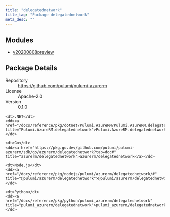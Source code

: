 ```yaml
---
title: "delegatednetwork"
title_tag: "Package delegatednetwork"
meta_desc: ""
---
```


<!-- WARNING: this file was generated by Pulumi Docs Generator. -->
<!-- Do not edit by hand unless you're certain you know what you are doing! -->



<h2 id="modules">Modules</h2>
<ul class="api">
    <li><a href="v20200808preview/" title="v20200808preview"><span class="symbol module"></span>v20200808preview</a></li>
</ul>

<h2 id="package-details">Package Details</h2>
<dl class="package-details">
	<dt>Repository</dt>
	<dd><a href="https://github.com/pulumi/pulumi-azurerm">https://github.com/pulumi/pulumi-azurerm</a></dd>
	<dt>License</dt>
	<dd>Apache-2.0</dd>
	<dt>Version</dt>
	<dd>0.1.0</dd>
</dl>



<dl class="tabular">

    <dt>.NET</dt>
    <dd><a href="/docs/reference/pkg/dotnet/Pulumi.AzureRM/Pulumi.AzureRM.delegatednetwork.html" title="Pulumi.AzureRM.delegatednetwork">Pulumi.AzureRM.delegatednetwork</a></dd>

    <dt>Go</dt>
    <dd><a href="https://pkg.go.dev/github.com/pulumi/pulumi-azurerm/sdk/go/azurerm/delegatednetwork?tab=doc#" title="azurerm/delegatednetwork">azurerm/delegatednetwork</a></dd>

    <dt>Node.js</dt>
    <dd><a href="/docs/reference/pkg/nodejs/pulumi/azurerm/delegatednetwork/#" title="@pulumi/azurerm/delegatednetwork">@pulumi/azurerm/delegatednetwork</a></dd>

    <dt>Python</dt>
    <dd><a href="/docs/reference/pkg/python/pulumi_azurerm/delegatednetwork" title="pulumi_azurerm/delegatednetwork">pulumi_azurerm/delegatednetwork</a></dd>

</dl>

